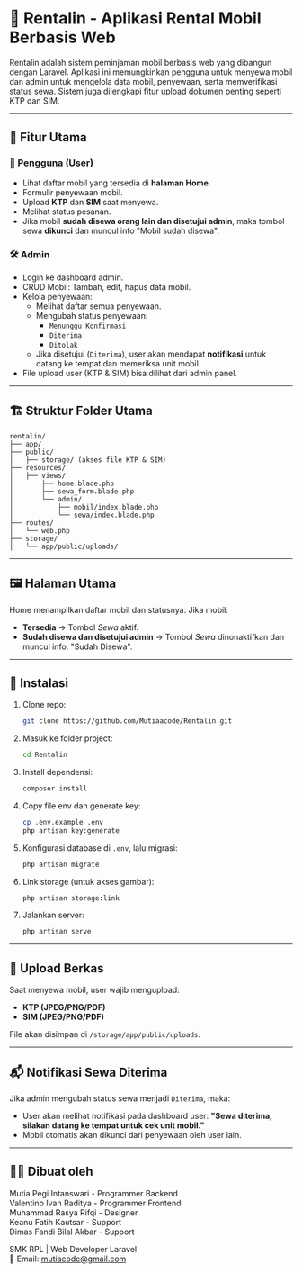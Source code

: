 
# 🚗 Rentalin - Aplikasi Rental Mobil Berbasis Web

Rentalin adalah sistem peminjaman mobil berbasis web yang dibangun dengan Laravel. Aplikasi ini memungkinkan pengguna untuk menyewa mobil dan admin untuk mengelola data mobil, penyewaan, serta memverifikasi status sewa. Sistem juga dilengkapi fitur upload dokumen penting seperti KTP dan SIM.

---

## 🧰 Fitur Utama

### 👤 Pengguna (User)
- Lihat daftar mobil yang tersedia di **halaman Home**.
- Formulir penyewaan mobil.
- Upload **KTP** dan **SIM** saat menyewa.
- Melihat status pesanan.
- Jika mobil **sudah disewa orang lain dan disetujui admin**, maka tombol sewa **dikunci** dan muncul info "Mobil sudah disewa".

### 🛠️ Admin
- Login ke dashboard admin.
- CRUD Mobil: Tambah, edit, hapus data mobil.
- Kelola penyewaan:
  - Melihat daftar semua penyewaan.
  - Mengubah status penyewaan:
    - `Menunggu Konfirmasi`
    - `Diterima`
    - `Ditolak`
  - Jika disetujui (`Diterima`), user akan mendapat **notifikasi** untuk datang ke tempat dan memeriksa unit mobil.
- File upload user (KTP & SIM) bisa dilihat dari admin panel.

---

## 🏗️ Struktur Folder Utama

```
rentalin/
├── app/
├── public/
│   ├── storage/ (akses file KTP & SIM)
├── resources/
│   ├── views/
│       ├── home.blade.php
│       ├── sewa_form.blade.php
│       └── admin/
│           ├── mobil/index.blade.php
│           └── sewa/index.blade.php
├── routes/
│   └── web.php
├── storage/
│   └── app/public/uploads/
```

---

## 🖼️ Halaman Utama

Home menampilkan daftar mobil dan statusnya. Jika mobil:
- **Tersedia** → Tombol *Sewa* aktif.
- **Sudah disewa dan disetujui admin** → Tombol *Sewa* dinonaktifkan dan muncul info: "Sudah Disewa".

---

## 📂 Instalasi

1. Clone repo:
   ```bash
   git clone https://github.com/Mutiaacode/Rentalin.git
   ```

2. Masuk ke folder project:
   ```bash
   cd Rentalin
   ```

3. Install dependensi:
   ```bash
   composer install
   ```

4. Copy file env dan generate key:
   ```bash
   cp .env.example .env
   php artisan key:generate
   ```

5. Konfigurasi database di `.env`, lalu migrasi:
   ```bash
   php artisan migrate
   ```

6. Link storage (untuk akses gambar):
   ```bash
   php artisan storage:link
   ```

7. Jalankan server:
   ```bash
   php artisan serve
   ```

---

## 📸 Upload Berkas

Saat menyewa mobil, user wajib mengupload:

* **KTP (JPEG/PNG/PDF)**
* **SIM (JPEG/PNG/PDF)**

File akan disimpan di `/storage/app/public/uploads`.

---

## 📬 Notifikasi Sewa Diterima

Jika admin mengubah status sewa menjadi `Diterima`, maka:

* User akan melihat notifikasi pada dashboard user: **"Sewa diterima, silakan datang ke tempat untuk cek unit mobil."**
* Mobil otomatis akan dikunci dari penyewaan oleh user lain.

---

## 👩‍💻 Dibuat oleh

Mutia Pegi Intanswari - Programmer Backend  
Valentino Ivan Raditya - Programmer Frontend  
Muhammad Rasya Rifqi - Designer  
Keanu Fatih Kautsar - Support  
Dimas Fandi Bilal Akbar - Support  

SMK RPL | Web Developer Laravel  
📧 Email: [mutiacode@gmail.com](mailto:mutiacode@gmail.com)
